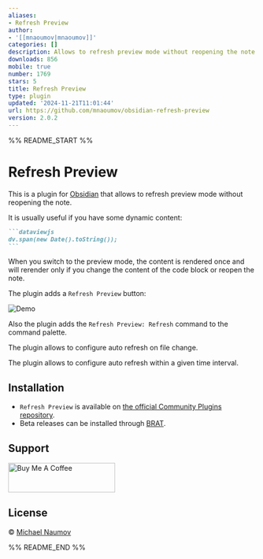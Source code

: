 ```yaml
---
aliases:
- Refresh Preview
author:
- '[[mnaoumov|mnaoumov]]'
categories: []
description: Allows to refresh preview mode without reopening the note
downloads: 856
mobile: true
number: 1769
stars: 5
title: Refresh Preview
type: plugin
updated: '2024-11-21T11:01:44'
url: https://github.com/mnaoumov/obsidian-refresh-preview
version: 2.0.2
---
```


%% README_START %%

# Refresh Preview

This is a plugin for [Obsidian](https://obsidian.md/) that allows to refresh preview mode without reopening the note.

It is usually useful if you have some dynamic content:

````markdown
```dataviewjs
dv.span(new Date().toString());
```
````

When you switch to the preview mode, the content is rendered once and will rerender only if you change the content of the code block or reopen the note.

The plugin adds a `Refresh Preview` button:

![Demo](https://raw.githubusercontent.com/mnaoumov/obsidian-refresh-preview/HEAD/images/demo.gif)

Also the plugin adds the `Refresh Preview: Refresh` command to the command palette.

The plugin allows to configure auto refresh on file change.

The plugin allows to configure auto refresh within a given time interval.

## Installation

- `Refresh Preview` is available on [the official Community Plugins repository](https://obsidian.md/plugins?id=refresh-preview).
- Beta releases can be installed through [BRAT](https://github.com/TfTHacker/obsidian42-brat).

## Support

<a href="https://www.buymeacoffee.com/mnaoumov" target="_blank"><img src="https://cdn.buymeacoffee.com/buttons/v2/default-yellow.png" alt="Buy Me A Coffee" style="height: 60px !important;width: 217px !important;"></a>

## License

© [Michael Naumov](https://github.com/mnaoumov/)


%% README_END %%